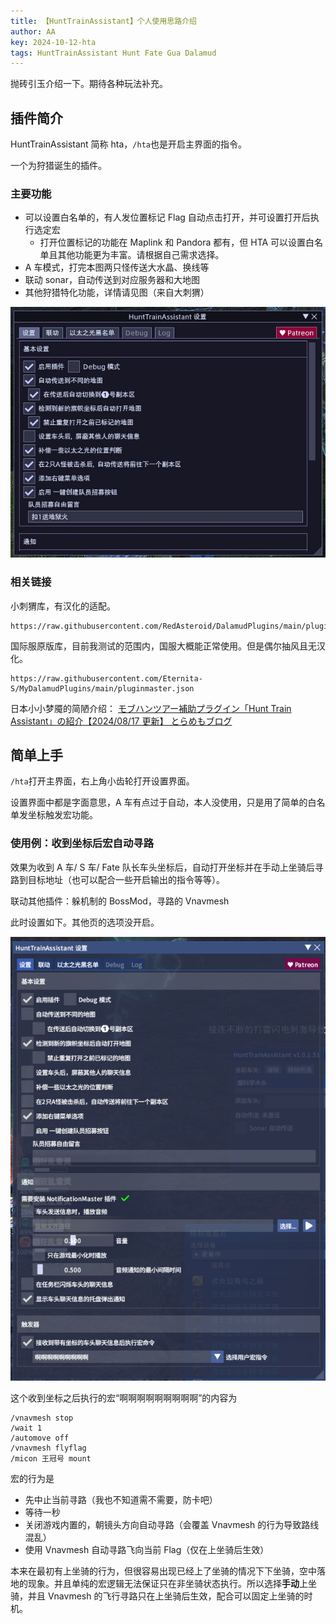 ```yaml
---
title: 【HuntTrainAssistant】个人使用思路介绍
author: AA
key: 2024-10-12-hta
tags: HuntTrainAssistant Hunt Fate Gua Dalamud
---
```


抛砖引玉介绍一下。期待各种玩法补充。

## 插件简介

HuntTrainAssistant 简称 hta，`/hta`也是开启主界面的指令。

一个为狩猎诞生的插件。

<!--more-->

### 主要功能

- 可以设置白名单的，有人发位置标记 Flag 自动点击打开，并可设置打开后执行选定宏
  - 打开位置标记的功能在 Maplink 和 Pandora 都有，但 HTA 可以设置白名单且其他功能更为丰富。请根据自己需求选择。
- A 车模式，打完本图两只怪传送大水晶、换线等
- 联动 sonar，自动传送到对应服务器和大地图
- 其他狩猎特化功能，详情请见图（来自大刺猬）

![](/assets/images/2024-10-12-hta_2024-10-12-22-40-38.png)

### 相关链接

小刺猬库，有汉化的适配。

```
https://raw.githubusercontent.com/RedAsteroid/DalamudPlugins/main/pluginmaster.json
```

国际服原版库，目前我测试的范围内，国服大概能正常使用。但是偶尔抽风且无汉化。

```
https://raw.githubusercontent.com/Eternita-S/MyDalamudPlugins/main/pluginmaster.json
```

日本小小梦魇的简陋介绍：
[モブハンツアー補助プラグイン「Hunt Train Assistant」の紹介【2024/08/17 更新】 とらめもブログ](https://toramemoblog.com/hunt-train-assistant)

## 简单上手

`/hta`打开主界面，右上角小齿轮打开设置界面。

设置界面中都是字面意思，A 车有点过于自动，本人没使用，只是用了简单的白名单发坐标触发宏功能。

### 使用例：收到坐标后宏自动寻路

效果为收到 A 车/ S 车/ Fate 队长车头坐标后，自动打开坐标并在手动上坐骑后寻路到目标地址（也可以配合一些开启输出的指令等等）。

联动其他插件：躲机制的 BossMod，寻路的 Vnavmesh

此时设置如下。其他页的选项没开启。

![](/assets/images/2024-10-12-hta_2024-10-12-23-24-09.png)

这个收到坐标之后执行的宏“啊啊啊啊啊啊啊啊啊”的内容为

```
/vnavmesh stop
/wait 1
/automove off
/vnavmesh flyflag
/micon 王冠号 mount
```

宏的行为是

- 先中止当前寻路（我也不知道需不需要，防卡吧）
- 等待一秒
- 关闭游戏内置的，朝镜头方向自动寻路（会覆盖 Vnavmesh 的行为导致路线混乱）
- 使用 Vnavmesh 自动寻路飞向当前 Flag（仅在上坐骑后生效）

本来在最初有上坐骑的行为，但很容易出现已经上了坐骑的情况下下坐骑，空中落地的现象。并且单纯的宏逻辑无法保证只在非坐骑状态执行。所以选择**手动**上坐骑，并且 Vnavmesh 的飞行寻路只在上坐骑后生效，配合可以固定上坐骑的时机。
